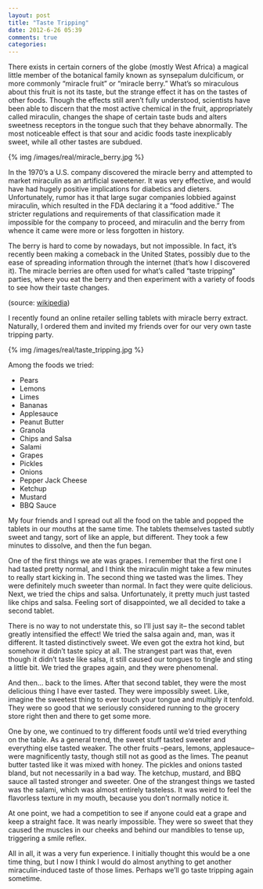```yaml
---
layout: post
title: "Taste Tripping"
date: 2012-6-26 05:39
comments: true
categories: 
---
```


There exists in certain corners of the globe (mostly West Africa) a magical little member of the botanical family known as synsepalum dulcificum, or more commonly “miracle fruit” or “miracle berry.” What’s so miraculous about this fruit is not its taste, but the strange effect it has on the tastes of other foods. Though the effects still aren’t fully understood, scientists have been able to discern that the most active chemical in the fruit, appropriately called miraculin, changes the shape of certain taste buds and alters sweetness receptors in the tongue such that they behave abnormally. The most noticeable effect is that sour and acidic foods taste inexplicably sweet, while all other tastes are subdued.

{% img /images/real/miracle_berry.jpg %}

In the 1970’s a U.S. company discovered the miracle berry and attempted to market miraculin as an artificial sweetener. It was very effective, and would have had hugely positive implications for diabetics and dieters. Unfortunately, rumor has it that large sugar companies lobbied against miraculin, which resulted in the FDA declaring it a “food additive.” The stricter regulations and requirements of that classification made it impossible for the company to proceed, and miraculin and the berry from whence it came were more or less forgotten in history.

The berry is hard to come by nowadays, but not impossible. In fact, it’s recently been making a comeback in the United States, possibly due to the ease of spreading information through the internet (that’s how I discovered it). The miracle berries are often used for what’s called “taste tripping” parties, where you eat the berry and then experiment with a variety of foods to see how their taste changes.

(source: [wikipedia](http://en.wikipedia.org/wiki/Synsepalum_dulcificum))

I recently found an online retailer selling tablets with miracle berry extract. Naturally, I ordered them and invited my friends over for our very own taste tripping party.

{% img /images/real/taste_tripping.jpg %}

Among the foods we tried:

- Pears
- Lemons
- Limes
- Bananas
- Applesauce
- Peanut Butter
- Granola
- Chips and Salsa
- Salami
- Grapes
- Pickles
- Onions
- Pepper Jack Cheese
- Ketchup
- Mustard
- BBQ Sauce

My four friends and I spread out all the food on the table and popped the tablets in our mouths at the same time. The tablets themselves tasted subtly sweet and tangy, sort of like an apple, but different. They took a few minutes to dissolve, and then the fun began.

One of the first things we ate was grapes. I remember that the first one I had tasted pretty normal, and I think the miraculin might take a few minutes to really start kicking in. The second thing we tasted was the limes. They were definitely much sweeter than normal. In fact they were quite delicious. Next, we tried the chips and salsa. Unfortunately, it pretty much just tasted like chips and salsa. Feeling sort of disappointed, we all decided to take a second tablet.

There is no way to not understate this, so I’ll just say it– the second tablet greatly intensified the effect! We tried the salsa again and, man, was it different. It tasted distinctively sweet. We even got the extra hot kind, but somehow it didn’t taste spicy at all. The strangest part was that, even though it didn’t taste like salsa, it still caused our tongues to tingle and sting a little bit. We tried the grapes again, and they were phenomenal.

And then... back to the limes. After that second tablet, they were the most delicious thing I have ever tasted. They were impossibly sweet. Like, imagine the sweetest thing to ever touch your tongue and multiply it tenfold. They were so good that we seriously considered running to the grocery store right then and there to get some more.

One by one, we continued to try different foods until we’d tried everything on the table. As a general trend, the sweet stuff tasted sweeter and everything else tasted weaker. The other fruits –pears, lemons, applesauce– were magnificently tasty, though still not as good as the limes. The peanut butter tasted like it was mixed with honey. The pickles and onions tasted bland, but not necessarily in a bad way. The ketchup, mustard, and BBQ sauce all tasted stronger and sweeter. One of the strangest things we tasted was the salami, which was almost entirely tasteless. It was weird to feel the flavorless texture in my mouth, because you don’t normally notice it.

At one point, we had a competition to see if anyone could eat a grape and keep a straight face. It was nearly impossible. They were so sweet that they caused the muscles in our cheeks and behind our mandibles to tense up, triggering a smile reflex.

All in all, it was a very fun experience. I initially thought this would be a one time thing, but I now I think I would do almost anything to get another miraculin-induced taste of those limes. Perhaps we’ll go taste tripping again sometime.